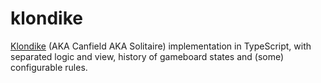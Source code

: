 # klondike

[Klondike](https://en.wikipedia.org/wiki/Klondike_solitaire) (AKA Canfield AKA Solitaire) implementation in
TypeScript, with separated logic and view, history of gameboard states and (some) configurable rules.
